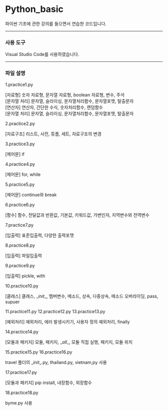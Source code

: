 # Python_basic
파이썬 기초에 관한 강의를 들으면서 연습한 코드입니다.

------------

<h3>사용 도구</h3>

Visual Studio Code를 사용하였습니다.

------------

<h3>파일 설명</h3>

1.practice1.py 

[자료형] 숫자 자료형, 문자열 자료형, boolean 자료형, 변수, 주석 \
[문자열 처리] 문자열, 슬라이싱, 문자열처리함수, 문자열포맷, 탈출문자  \
[연산자] 연산자, 간단한 수식, 숫자처리함수, 랜덤함수 \
[문자열 처리] 문자열, 슬라이싱, 문자열처리함수, 문자열포맷, 탈출문자
  
2.practice2.py 

[자료구조] 리스트, 사전, 튜플, 세트, 자료구조의 변경

3.practice3.py 

[제어문] if
  
4.practice4.py 

[제어문] for, while

5.practice5.py

[제어문] continue와 break

6.practice6.py 

[함수] 함수, 전달값과 반환값, 기본값, 키워드값, 가변인자, 지역변수와 전역변수
  
7.practice7.py 

[입출력] 표준입출력, 다양한 출력포맷
  
8.practice8.py 
  
[입출력] 파일입출력

9.practice9.py 

[입출력] pickle, with
 
10.practice10.py 

[클래스] 클래스, \__init__, 멤버변수, 메소드, 상속, 다중상속, 메소드 오버라이딩, pass, supuer
  
11.practice11.py 
12.practice12.py
13.practice13.py

[예외처리] 예외처리, 에러 발생시키기, 사용자 정의 예외처리, finally
  
14.practice14.py

[모듈과 패키지] 모듈, 패키지, \__all__, 모듈 직접 실행, 패키지, 모듈 위치
  
15.practice15.py
16.practice16.py

travel 폴더의 \__init__.py, thailand.py, vietnam,py 사용
  
17.practice17.py

[모듈과 패키지] pip install, 내장함수, 외장함수

18.practice18.py

byme.py 사용
